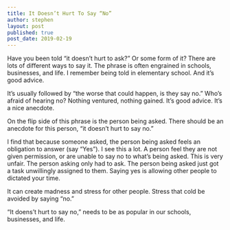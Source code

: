 ```yaml
---
title: It Doesn’t Hurt To Say “No”
author: stephen
layout: post
published: true
post_date: 2019-02-19 
---
```

Have you been told “it doesn’t hurt to ask?” Or some form of it? There are lots of different ways to say it. The phrase is often engrained in schools, businesses, and life. I remember being told in elementary school. And it’s good advice.

It’s usually followed by “the worse that could happen, is they say no.” Who’s afraid of hearing no? Nothing ventured, nothing gained. It’s good advice. It’s a nice anecdote.

On the flip side of this phrase is the person being asked. There should be an anecdote for this person, “it doesn’t hurt to say no.”

I find that because someone asked, the person being asked feels an obligation to answer (say “Yes”). I see this a lot. A person feel they are not given permission, or are unable to say no to what’s being asked. This is very unfair. The person asking only had to ask. The person being asked just got a task unwillingly assigned to them. Saying yes is allowing other people to dictated your time.

It can create madness and stress for other people. Stress that cold be avoided by saying “no.”

“It doens’t hurt to say no,” needs to be as popular in our schools, businesses, and life.
